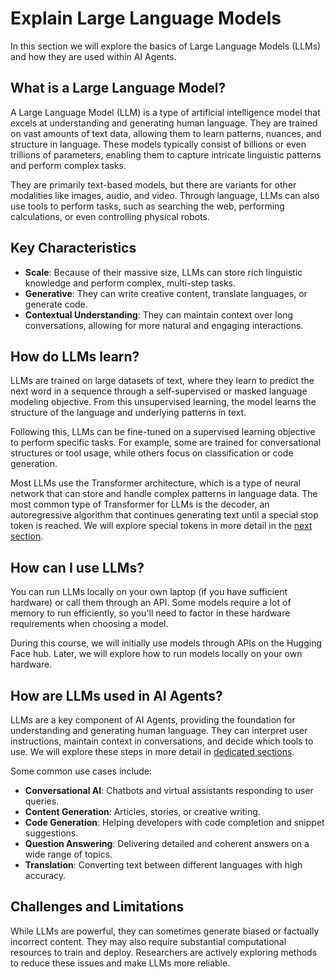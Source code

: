 # Explain Large Language Models

<!-- Explanation of LLMs, including the family tree of models: encoders, seq2seq, decoders. Decoders are autoregressive and continue until EOS.  -->

<!-- TODO: @burtenshaw -->

In this section we will explore the basics of Large Language Models (LLMs) and how they are used within AI Agents.

## What is a Large Language Model?

A Large Language Model (LLM) is a type of artificial intelligence model that excels at understanding and generating human language. They are trained on vast amounts of text data, allowing them to learn patterns, nuances, and structure in language. These models typically consist of billions or even trillions of parameters, enabling them to capture intricate linguistic patterns and perform complex tasks.

They are primarily text-based models, but there are variants for other modalities like images, audio, and video. Through language, LLMs can also use tools to perform tasks, such as searching the web, performing calculations, or even controlling physical robots.   

## Key Characteristics

- **Scale**: Because of their massive size, LLMs can store rich linguistic knowledge and perform complex, multi-step tasks.  
- **Generative**: They can write creative content, translate languages, or generate code.  
- **Contextual Understanding**: They can maintain context over long conversations, allowing for more natural and engaging interactions.  

## How do LLMs learn?

LLMs are trained on large datasets of text, where they learn to predict the next word in a sequence through a self-supervised or masked language modeling objective. From this unsupervised learning, the model learns the structure of the language and underlying patterns in text.

Following this, LLMs can be fine-tuned on a supervised learning objective to perform specific tasks. For example, some are trained for conversational structures or tool usage, while others focus on classification or code generation.

Most LLMs use the Transformer architecture, which is a type of neural network that can store and handle complex patterns in language data. The most common type of Transformer for LLMs is the decoder, an autoregressive algorithm that continues generating text until a special stop token is reached. We will explore special tokens in more detail in the [next section](./3_messages_and_special_tokens.md).

## How can I use LLMs?

You can run LLMs locally on your own laptop (if you have sufficient hardware) or call them through an API. Some models require a lot of memory to run efficiently, so you'll need to factor in these hardware requirements when choosing a model.

During this course, we will initially use models through APIs on the Hugging Face hub. Later, we will explore how to run models locally on your own hardware.

## How are LLMs used in AI Agents?

LLMs are a key component of AI Agents, providing the foundation for understanding and generating human language. They can interpret user instructions, maintain context in conversations, and decide which tools to use. We will explore these steps in more detail in [dedicated sections](./6_agent_steps_and_structure.md).

Some common use cases include:
- **Conversational AI**: Chatbots and virtual assistants responding to user queries.  
- **Content Generation**: Articles, stories, or creative writing.  
- **Code Generation**: Helping developers with code completion and snippet suggestions.  
- **Question Answering**: Delivering detailed and coherent answers on a wide range of topics.  
- **Translation**: Converting text between different languages with high accuracy.  

## Challenges and Limitations

While LLMs are powerful, they can sometimes generate biased or factually incorrect content. They may also require substantial computational resources to train and deploy. Researchers are actively exploring methods to reduce these issues and make LLMs more reliable.